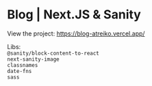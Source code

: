 # Blog | Next.JS & Sanity  

View the project: https://blog-atreiko.vercel.app/  

Libs:  
`@sanity/block-content-to-react`  
`next-sanity-image`  
`classnames`  
`date-fns`  
`sass`  


